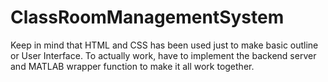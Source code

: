 # ClassRoomManagementSystem

Keep in mind that HTML and CSS has been used just to make basic outline or User Interface. To actually work, have to implement the backend server and MATLAB wrapper function to make it all work together. 
